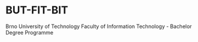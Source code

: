 # BUT-FIT-BIT
Brno University of Technology Faculty of Information Technology - Bachelor Degree Programme
